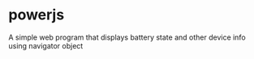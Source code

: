 # powerjs
A simple web program that displays battery state and other device info using navigator object
